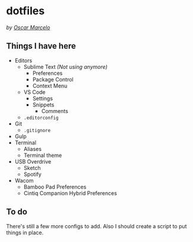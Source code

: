 # dotfiles
*by [Oscar Marcelo](http://oscarmarcelo.com)*

## Things I have here

- Editors
  - Sublime Text _(Not using anymore)_
    - Preferences
    - Package Control
    - Context Menu
  - VS Code
    - Settings
    - Snippets
      - Comments
  - `.editorconfig`
- Git
  - `.gitignore`
- Gulp
- Terminal
  - Aliases
  - Terminal theme
- USB Overdrive
  - Sketch
  - Spotify
- Wacom
  - Bamboo Pad Preferences
  - Cintiq Companion Hybrid Preferences

## To do

There's still a few more configs to add. Also I should create a script to put things in place.